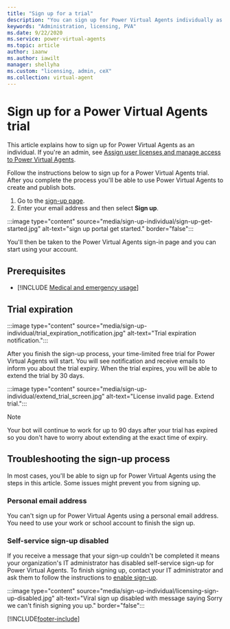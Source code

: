 ```yaml
---
title: "Sign up for a trial"
description: "You can sign up for Power Virtual Agents individually as a trial if you're not an admin of an organization."
keywords: "Administration, licensing, PVA"
ms.date: 9/22/2020
ms.service: power-virtual-agents
ms.topic: article
author: iaanw
ms.author: iawilt
manager: shellyha
ms.custom: "licensing, admin, ceX"
ms.collection: virtual-agent
---
```


# Sign up for a Power Virtual Agents trial

This article explains how to sign up for Power Virtual Agents as an individual. If you're an admin, see [Assign user licenses and manage access to Power Virtual Agents](requirements-licensing.md).

Follow the instructions below to sign up for a Power Virtual Agents trial. After you complete the process you'll be able to use Power Virtual Agents to create and publish bots.

1. Go to the [sign-up page](https://go.microsoft.com/fwlink/?LinkId=2107702).
1. Enter your email address and then select **Sign up**.

:::image type="content" source="media/sign-up-individual/sign-up-get-started.jpg" alt-text="sign up portal get started." border="false":::

You'll then be taken to the Power Virtual Agents sign-in page and you can start using your account.

## Prerequisites

- [!INCLUDE [Medical and emergency usage](includes/pva-usage-limitations.md)]

## Trial expiration

:::image type="content" source="media/sign-up-individual/trial_expiration_notification.jpg" alt-text="Trial expiration notification.":::

After you finish the sign-up process, your time-limited free trial for Power Virtual Agents will start. You will see notification and receive emails to inform you about the trial expiry. When the trial expires, you will be able to extend the trial by 30 days.

:::image type="content" source="media/sign-up-individual/extend_trial_screen.jpg" alt-text="License invalid page. Extend trial.":::

> [!NOTE]
> Your bot will continue to work for up to 90 days after your trial has expired so you don't have to worry about extending at the exact time of expiry.

## Troubleshooting the sign-up process

In most cases, you'll be able to sign up for Power Virtual Agents using the steps in this article. Some issues might prevent you from signing up.

### Personal email address

You can't sign up for Power Virtual Agents using a personal email address. You need to use your work or school account to finish the sign up.

### Self-service sign-up disabled

If you receive a message that your sign-up couldn't be completed it means your organization's IT administrator has disabled self-service sign-up for Power Virtual Agents. To finish signing up, contact your IT administrator and ask them to follow the instructions to [enable sign-up](requirements-licensing.md#trial-plans).

:::image type="content" source="media/sign-up-individual/licensing-sign-up-disabled.jpg" alt-text="Viral sign up disabled with message saying Sorry we can't finish signing you up." border="false":::

[!INCLUDE[footer-include](includes/footer-banner.md)]
